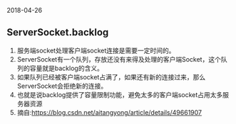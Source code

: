 2018-04-26

## ServerSocket.backlog
1. 服务端socket处理客户端socket连接是需要一定时间的。
2. ServerSocket有一个队列，存放还没有来得及处理的客户端Socket，这个队列的容量就是backlog的含义。
3. 如果队列已经被客户端socket占满了，如果还有新的连接过来，那么ServerSocket会拒绝新的连接。
4. 也就是说backlog提供了容量限制功能，避免太多的客户端socket占用太多服务器资源
5. 摘自:https://blog.csdn.net/aitangyong/article/details/49661907